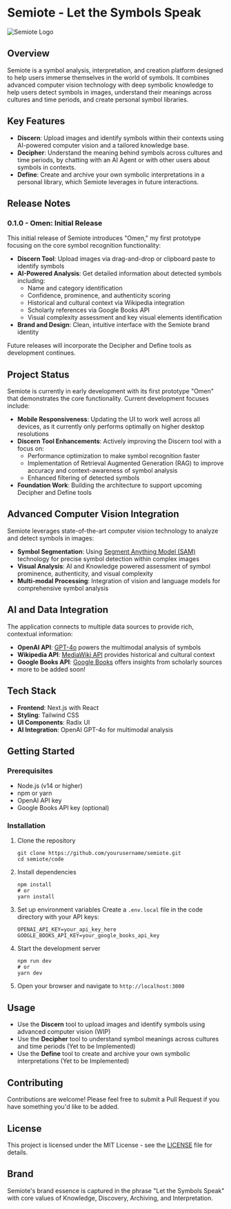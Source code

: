 # Semiote - Let the Symbols Speak

![Semiote Logo](/public/Semiote%20Name%20Logo%20Transparent.png)

## Overview
Semiote is a symbol analysis, interpretation, and creation platform designed to help users immerse themselves in the world of symbols.
It combines advanced computer vision technology with deep symbolic knowledge to help users detect symbols in images, understand their meanings across cultures and time periods, and create personal symbol libraries.

## Key Features
- **Discern**: Upload images and identify symbols within their contexts using AI-powered computer vision and a tailored knowledge base.
- **Decipher**: Understand the meaning behind symbols across cultures and time periods, by chatting with an AI Agent or with other users about symbols in contexts.
- **Define**: Create and archive your own symbolic interpretations in a personal library, which Semiote leverages in future interactions.

## Release Notes

### 0.1.0 - Omen: Initial Release
This initial release of Semiote introduces "Omen," my first prototype focusing on the core symbol recognition functionality:

- **Discern Tool**: Upload images via drag-and-drop or clipboard paste to identify symbols
- **AI-Powered Analysis**: Get detailed information about detected symbols including:
  - Name and category identification
  - Confidence, prominence, and authenticity scoring
  - Historical and cultural context via Wikipedia integration
  - Scholarly references via Google Books API
  - Visual complexity assessment and key visual elements identification
- **Brand and Design**: Clean, intuitive interface with the Semiote brand identity

Future releases will incorporate the Decipher and Define tools as development continues.

## Project Status
Semiote is currently in early development with its first prototype "Omen" that demonstrates the core functionality. Current development focuses include:

- **Mobile Responsiveness**: Updating the UI to work well across all devices, as it currently only performs optimally on higher desktop resolutions
- **Discern Tool Enhancements**: Actively improving the Discern tool with a focus on:
  - Performance optimization to make symbol recognition faster
  - Implementation of Retrieval Augmented Generation (RAG) to improve accuracy and context-awareness of symbol analysis
  - Enhanced filtering of detected symbols
- **Foundation Work**: Building the architecture to support upcoming Decipher and Define tools

## Advanced Computer Vision Integration
Semiote leverages state-of-the-art computer vision technology to analyze and detect symbols in images:

- **Symbol Segmentation**: Using [Segment Anything Model (SAM)](https://segment-anything.com/) technology for precise symbol detection within complex images
- **Visual Analysis**: AI and Knowledge powered assessment of symbol prominence, authenticity, and visual complexity 
- **Multi-modal Processing**: Integration of vision and language models for comprehensive symbol analysis

## AI and Data Integration
The application connects to multiple data sources to provide rich, contextual information:

- **OpenAI API**: [GPT-4o](https://openai.com/gpt-4o) powers the multimodal analysis of symbols
- **Wikipedia API**: [MediaWiki API](https://www.mediawiki.org/wiki/API:Main_page) provides historical and cultural context
- **Google Books API**: [Google Books](https://developers.google.com/books) offers insights from scholarly sources
- more to be added soon!

## Tech Stack
- **Frontend**: Next.js with React
- **Styling**: Tailwind CSS 
- **UI Components**: Radix UI
- **AI Integration**: OpenAI GPT-4o for multimodal analysis

## Getting Started

### Prerequisites
- Node.js (v14 or higher)
- npm or yarn
- OpenAI API key
- Google Books API key (optional)

### Installation
1. Clone the repository
   ```
   git clone https://github.com/yourusername/semiote.git
   cd semiote/code
   ```

2. Install dependencies
   ```
   npm install
   # or
   yarn install
   ```

3. Set up environment variables
   Create a `.env.local` file in the code directory with your API keys:
   ```
   OPENAI_API_KEY=your_api_key_here
   GOOGLE_BOOKS_API_KEY=your_google_books_api_key
   ```

4. Start the development server
   ```
   npm run dev
   # or
   yarn dev
   ```

5. Open your browser and navigate to `http://localhost:3000`

## Usage
- Use the **Discern** tool to upload images and identify symbols using advanced computer vision (WIP)
- Use the **Decipher** tool to understand symbol meanings across cultures and time periods (Yet to be Implemented)
- Use the **Define** tool to create and archive your own symbolic interpretations (Yet to be Implemented)

## Contributing
Contributions are welcome! Please feel free to submit a Pull Request if you have something you'd like to be added.

## License
This project is licensed under the MIT License - see the [LICENSE](LICENSE) file for details.

## Brand
Semiote's brand essence is captured in the phrase "Let the Symbols Speak" with core values of Knowledge, Discovery, Archiving, and Interpretation.
